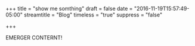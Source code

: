 +++
title = "show me somthing"
draft = false 
date = "2016-11-19T15:57:49-05:00"
streamtitle = "Blog"
timeless = "true"
suppress = "false" 

+++


EMERGER CONTERNT!

